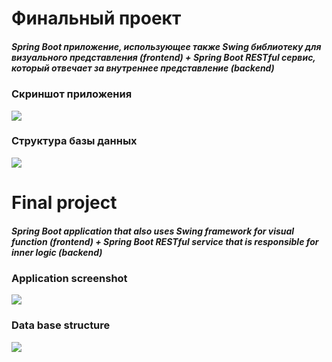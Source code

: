 # Финальный проект
##### Spring Boot приложение, использующее также Swing библиотеку для визуального представления (frontend) + Spring Boot RESTful сервис, который отвечает за внутреннее представление (backend)  

### Скриншот приложения
![](https://github.com/beryanow/java_optimization_labs/blob/master/Final%20Project%20(Restful%20Book%20Library)/screenshots/Снимок%20экрана%202020-12-12%20в%2017.12.08.png?raw=true)

### Структура базы данных
![](https://github.com/beryanow/java_optimization_labs/blob/master/Final%20Project%20(Restful%20Book%20Library)/screenshots/database.png?raw=true)

# Final project
##### Spring Boot application that also uses Swing framework for visual function (frontend) + Spring Boot RESTful service that is responsible for inner logic (backend)  

### Application screenshot
![](https://github.com/beryanow/java_optimization_labs/blob/master/Final%20Project%20(Restful%20Book%20Library)/screenshots/Снимок%20экрана%202020-12-12%20в%2017.12.08.png?raw=true)

### Data base structure
![](https://github.com/beryanow/java_optimization_labs/blob/master/Final%20Project%20(Restful%20Book%20Library)/screenshots/database.png?raw=true)

